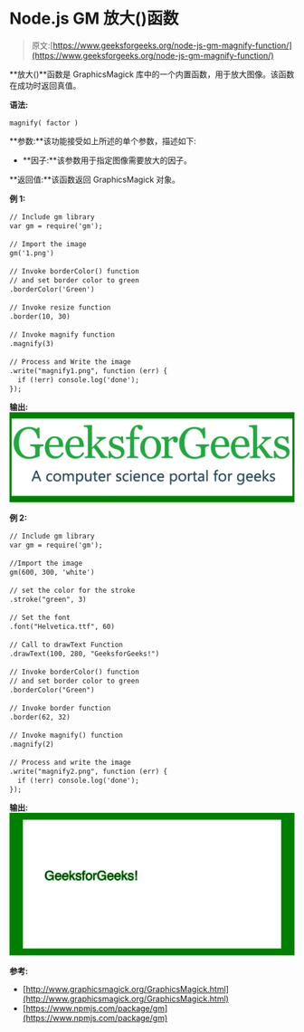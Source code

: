 # Node.js GM 放大()函数

> 原文:[https://www.geeksforgeeks.org/node-js-gm-magnify-function/](https://www.geeksforgeeks.org/node-js-gm-magnify-function/)

**放大()**函数是 GraphicsMagick 库中的一个内置函数，用于放大图像。该函数在成功时返回真值。

**语法:**

```
magnify( factor )
```

**参数:**该功能接受如上所述的单个参数，描述如下:

*   **因子:**该参数用于指定图像需要放大的因子。

**返回值:**该函数返回 GraphicsMagick 对象。

**例 1:**

```
// Include gm library
var gm = require('gm');

// Import the image
gm('1.png')

// Invoke borderColor() function
// and set border color to green
.borderColor('Green')

// Invoke resize function
.border(10, 30)

// Invoke magnify function
.magnify(3)

// Process and Write the image
.write("magnify1.png", function (err) {
  if (!err) console.log('done');
});
```

**输出:**
![](img/092f6863ab3e5694011f96733fb2e667.png)

**例 2:**

```
// Include gm library
var gm = require('gm');

//Import the image
gm(600, 300, 'white')

// set the color for the stroke
.stroke("green", 3)

// Set the font 
.font("Helvetica.ttf", 60)

// Call to drawText Function
.drawText(100, 280, "GeeksforGeeks!")

// Invoke borderColor() function
// and set border color to green
.borderColor("Green")

// Invoke border function
.border(62, 32)

// Invoke magnify() function
.magnify(2)

// Process and write the image 
.write("magnify2.png", function (err) {
  if (!err) console.log('done');
});
```

**输出:**
![](img/7a37df8d8925b768bd72bd4d0bc276dd.png)

**参考:**

*   [http://www.graphicsmagick.org/GraphicsMagick.html](http://www.graphicsmagick.org/GraphicsMagick.html)
*   [https://www.npmjs.com/package/gm](https://www.npmjs.com/package/gm)
